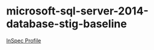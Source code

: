 # microsoft-sql-server-2014-database-stig-baseline  

[InSpec Profile](https://github.com/mitre/microsoft-sql-server-2014-database-stig-baseline)			


<Weather/>

